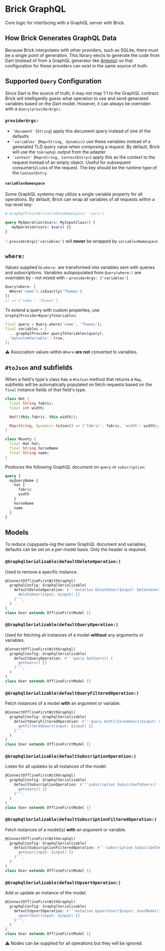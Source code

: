 # Brick GraphQL

Core logic for interfacing with a GraphQL server with Brick.

## How Brick Generates GraphQL Data

Because Brick interpolates with other providers, such as SQLite, there must be a single point of generation. This library elects to generate the code from Dart (instead of from a GraphQL generator like [Artemis](https://pub.dev/packages/artemis)) so that configuration for these providers can exist in the same source of truth.

## Supported `Query` Configuration

Since Dart is the source of truth, it may not map 1:1 to the GraphQL contract. Brick will intelligently guess what operation to use and send generated variables based on the Dart model. However, it can always be overriden with a `Query(providerArgs)`.

### `providerArgs:`

* `'document'` (`String`) apply this document query instead of one of the defaults
* `'variables'` (`Map<String, dynamic>`) use these variables instead of a generated TLD query value when composing a request. By default, Brick will use the `toGraphql` output from the adapter
* `'context'` (`Map<String, ContextEntry>`) apply this as the context to the request instead of an empty object. Useful for subsequent consumers/`Link`s of the request. The key should be the runtime type of the `ContextEntry`.

#### `variablesNamespace`

Some GraphQL systems may utilize a single variable property for all operations. By default, Brick can wrap all variables of all requests within a top-level key:

```graphql
# GraphqlProvider(variablesNamespace: 'vars')

query MyOperation($vars: MyInputClass!) {
   myOperation(vars: $vars) {}
}
```

:bulb: `providerArgs['variables']` will **never** be wrapped by `variablesNamespace`

## `where:`

Values supplied to `where:` are transformed into variables sent with queries and subscriptions. Variables autopopulated from `Query(where:)` are overriden by - not mixed with - `providerArgs: {'variables'}`

```dart
Query(where: [
  Where('name').isExactly('Thomas')
])
// => {'name': 'Thomas'}
```

To extend a query with custom properties, use `GraphqlProvider#queryToVariables`:

```dart
final query = Query.where('name', 'Thomas');
final variables = {
  ...graphqlProvider.queryToVariables(query),
  'myCustomVariable': true,
};
```

:warning: Association values within `Where` **are not** converted to variables.

## `#toJson` and subfields

When a field's type's class has a `#toJson` method that returns a `Map`, subfields will be automatically populated on fetch requests based on the `final` instance fields of that field's type.

```dart
class Hat {
  final String fabric;
  final int width;

  Hat({this.fabric, this.width});

  Map<String, dynamic> toJson() => {'fabric': fabric, 'width': width};
}

class Mounty {
  final Hat hat;
  final String horseName
  final String name;
}
```

Produces the following GraphQL document on `query` or `subscription`:

```graphql
query {
  myQueryName {
    hat {
      fabric
      width
    }
    horseName
    name
  }
}
```

## Models

To reduce copypasta-ing the same GraphQL document and variables, defaults can be set on a per-model basis. Only the header is required.

### `@GraphqlSerializable(defaultDeleteOperation:)`

Used to remove a specific instance.

```dart
@ConnectOfflineFirstWithGraphql(
  graphqlConfig: GraphqlSerializable(
    defaultDeleteOperation: r'''mutation DeleteUser($input: DeleteUserInput!) {
      deleteUser(input: $input) {}
    }''',
  )
)
class User extends OfflineFirstModel {}
```

### `@GraphqlSerializable(defaultQueryOperation:)`

Used for fetching all instances of a model **without** any arguments or variables.

```dart
@ConnectOfflineFirstWithGraphql(
  graphqlConfig: GraphqlSerializable(
    defaultQueryOperation: r'''query GetUsers() {
      getUsers() {}
    }''',
  )
)
class User extends OfflineFirstModel {}
```

### `@GraphqlSerializable(defaultQueryFilteredOperation:)`

Fetch instances of a model **with** an argument or variable.

```dart
@ConnectOfflineFirstWithGraphql(
  graphqlConfig: GraphqlSerializable(
    defaultQueryFilteredOperation: r'''query GetFilteredUsers($input: UserFilterInput) {
      getFilteredUsers(input: $input) {}
    }''',
  )
)
class User extends OfflineFirstModel {}
```

### `@GraphqlSerializable(defaultSubscriptionOperation:)`

Listen for all updates to all instances of the model.

```dart
@ConnectOfflineFirstWithGraphql(
  graphqlConfig: GraphqlSerializable(
    defaultSubscriptionOperation: r'''subscription SubscribeToUsers() {
      getUsers() {}
    }''',
  )
)
class User extends OfflineFirstModel {}
```

### `@GraphqlSerializable(defaultSubscriptionFilteredOperation:)`

Fetch instances of a model(s) **with** an argument or variable.

```dart
@ConnectOfflineFirstWithGraphql(
  graphqlConfig: GraphqlSerializable(
    defaultSubscriptionFilteredOperation: r'''subscription SubscribeToUser($input: UserModel) {
      getUser(input: $input) {}
    }''',
  )
)
class User extends OfflineFirstModel {}
```

### `@GraphqlSerializable(defaultUpsertOperation:)`

Add or update an instance of the model.

```dart
@ConnectOfflineFirstWithGraphql(
  graphqlConfig: GraphqlSerializable(
    defaultUpsertOperation: r'''mutation UpsertUser($input: UserModel) {
      upsertUser(input: $input) {}
    }''',
  )
)
class User extends OfflineFirstModel {}
```

:warning: Nodes can be supplied for all operations but they will be ignored.
